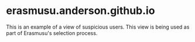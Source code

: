 # erasmusu.anderson.github.io
This is an example of a view of suspicious users. This view is being used as part of Erasmusu's selection process.
